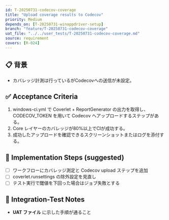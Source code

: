 ```yaml
---
id: T-20250731-codecov-coverage
title: "Upload coverage results to Codecov"
priority: Medium
depends_on: [T-20250731-winappdriver-setup]
branch: "feature/T-20250731-codecov-coverage"
uat_file: "../../user_tests/T-20250731-codecov-coverage.md"
source: requirement
covers: [R-024]
---
```


## 📋 背景
- カバレッジ計測は行っているがCodecovへの送信が未設定。

## ✅ Acceptance Criteria
1. windows-ci.yml で Coverlet + ReportGenerator の出力を取得し、CODECOV_TOKEN を用いて Codecov へアップロードするステップがある。
2. Core レイヤーのカバレッジが80%以上でCIが成功する。
3. 成功したアップロードを確認できるスクリーンショットまたはログを添付する。

## 🔧 Implementation Steps (suggested)
- [ ] ワークフローにカバレッジ測定と Codecov upload ステップを追加
- [ ] coverlet.runsettings の除外設定を見直し
- [ ] テスト実行で閾値を下回った場合はジョブ失敗とする

## 🧪 Integration-Test Notes
- **UAT ファイル** に示した手順が通ること
